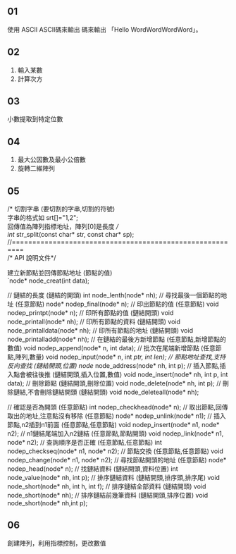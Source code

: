 ## 01
使用 ASCII ASCII碼來輸出 碼來輸出 「Hello WordWordWordWord」。

## 02
1. 輸入某數
2. 計算次方

## 03
小數提取到特定位數

## 04
1. 最大公因數及最小公倍數
2. 旋轉二維陣列

## 05
/* 切割字串 (要切割的字串,切割的符號)  
字串的格式如 srt[]="1,2";  
回傳值為陣列指標地址，陣列[0]是長度 */  
int* str_split(const char* str, const char* sp);  
//=========================================================  
/* API 說明文件*/  
  
 建立新節點並回傳節點地址 (節點的值)  
`node* node_creat(int data);  

// 鏈結的長度 (鏈結的開頭)
int node_lenth(node* nh);
// 尋找最後一個節點的地址 (任意節點)
node* nodep_final(node* n);
// 印出節點的值 (任意節點)
void nodep_printpt(node* n);
// 印所有節點的值 (鏈結開頭)
void node_printall(node* nh);
// 印所有節點的資料 (鏈結開頭)
void node_printalldata(node* nh);
// 印所有節點的地址 (鏈結開頭)
void node_printalladd(node* nh);
// 在鏈結的最後方新增節點 (任意節點,新增節點的數值)
void nodep_append(node* n, int data);
// 批次在尾端新增節點 (任意節點,陣列,數量)
void nodep_input(node* n, int *ptr, int len);
// 節點地址查找,支持反向查找 (鏈結開頭,位置)
node* node_address(node* nh, int p);
// 插入節點,插入點會被往後推 (鏈結開頭,插入位置,數值)
void node_insert(node* nh, int p, int data);
// 刪除節點 (鏈結開頭,刪除位置)
void node_delete(node* nh, int p);
// 刪除鏈結,不會刪除鏈結開頭 (鏈結開頭)
void node_deleteall(node* nh);

// 確認是否為開頭 (任意節點)
int nodep_checkhead(node* n);
// 取出節點,回傳取出的地址,注意點沒有移除 (任意節點)
node* nodep_unlink(node* n1);
// 插入節點,n2插到n1前面 (任意節點,任意節點)
void nodep_insert(node* n1, node* n2);
// n1鏈結尾端加入n2鏈結 (任意節點,節點開頭)
void nodep_link(node* n1, node* n2);
// 查詢順序是否正確 (任意節點,任意節點)
int nodep_checkseq(node* n1, node* n2);
// 節點交換 (任意節點,任意節點)
void nodep_change(node* n1, node* n2);
// 尋找節點開頭的地址 (任意節點)
node* nodep_head(node* n);
// 找鏈結資料 (鏈結開頭,資料位置)
int node_value(node* nh, int p);
// 排序鏈結資料 (鏈結開頭,排序頭,排序尾)
void node_short(node* nh, int h, int f);
// 排序鏈結全部資料 (鏈結開頭)
void node_short(node* nh);
// 排序鏈結前幾筆資料 (鏈結開頭,排序位置)
void node_short(node* nh,int p);


## 06
創建陣列，利用指標控制，更改數值
